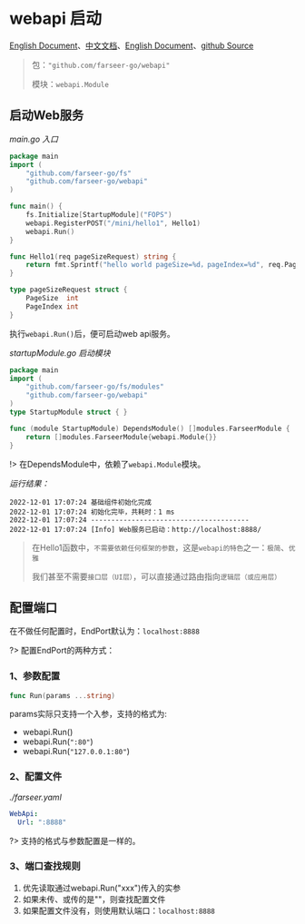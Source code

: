 # webapi 启动
[English Document](https://farseer-go.gitee.io/en-us/)、[中文文档](https://farseer-go.gitee.io/)、[English Document](https://farseer-go.github.io/doc/en-us/)、[github Source](https://github.com/farseer-go/webapi)

> 包：`"github.com/farseer-go/webapi"`
> 
> 模块：`webapi.Module`

## 启动Web服务
_main.go 入口_
```go
package main
import (
	"github.com/farseer-go/fs"
	"github.com/farseer-go/webapi"
)

func main() {
	fs.Initialize[StartupModule]("FOPS")
	webapi.RegisterPOST("/mini/hello1", Hello1)
	webapi.Run()
}

func Hello1(req pageSizeRequest) string {
	return fmt.Sprintf("hello world pageSize=%d，pageIndex=%d", req.PageSize, req.PageIndex)
}

type pageSizeRequest struct {
	PageSize  int
	PageIndex int
}
```

执行`webapi.Run()`后，便可启动web api服务。

_startupModule.go 启动模块_
```go
package main
import (
    "github.com/farseer-go/fs/modules"
    "github.com/farseer-go/webapi"
)
type StartupModule struct { }

func (module StartupModule) DependsModule() []modules.FarseerModule {
	return []modules.FarseerModule{webapi.Module{}}
}
```
!> 在DependsModule中，依赖了`webapi.Module`模块。

_运行结果：_

```
2022-12-01 17:07:24 基础组件初始化完成
2022-12-01 17:07:24 初始化完毕，共耗时：1 ms 
2022-12-01 17:07:24 ---------------------------------------
2022-12-01 17:07:24 [Info] Web服务已启动：http://localhost:8888/
```

> 在Hello1函数中，`不需要依赖任何框架的参数`，这是`webapi的特色`之一：`极简`、`优雅`
> 
> 我们甚至不需要`接口层（UI层）`，可以直接通过路由指向`逻辑层（或应用层）`

## 配置端口

在不做任何配置时，EndPort默认为：`localhost:8888`

?> 配置EndPort的两种方式：

### 1、参数配置
```go
func Run(params ...string)
```
params实际只支持一个入参，支持的格式为:
- webapi.Run()
- webapi.Run(`":80"`)
- webapi.Run(`"127.0.0.1:80"`)

### 2、配置文件
_./farseer.yaml_
```yaml
WebApi:
  Url: ":8888"
```
?> 支持的格式与参数配置是一样的。

### 3、端口查找规则
1. 优先读取通过webapi.Run("xxx")传入的实参
2. 如果未传、或传的是""，则查找配置文件
3. 如果配置文件没有，则使用默认端口：`localhost:8888`